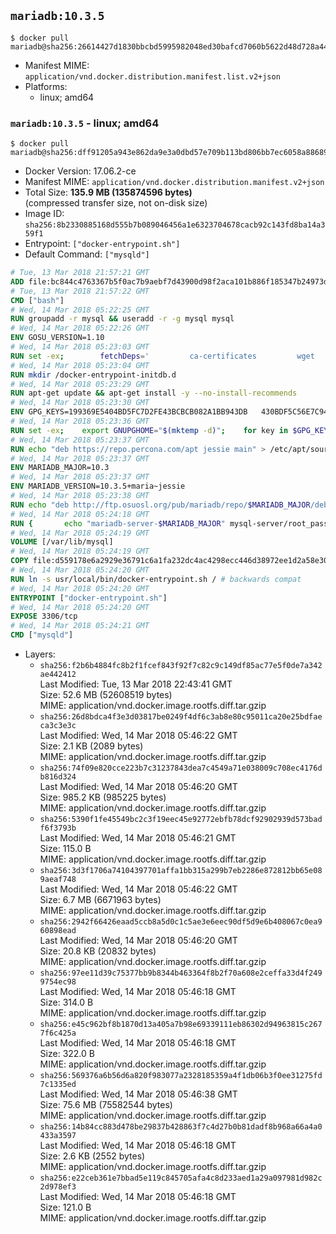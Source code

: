 ## `mariadb:10.3.5`

```console
$ docker pull mariadb@sha256:26614427d1830bbcbd5995982048ed30bafcd7060b5622d48d728a4438ac48a1
```

-	Manifest MIME: `application/vnd.docker.distribution.manifest.list.v2+json`
-	Platforms:
	-	linux; amd64

### `mariadb:10.3.5` - linux; amd64

```console
$ docker pull mariadb@sha256:dff91205a943e862da9e3a0dbd57e709b113bd806bb7ec6058a886898de16a9e
```

-	Docker Version: 17.06.2-ce
-	Manifest MIME: `application/vnd.docker.distribution.manifest.v2+json`
-	Total Size: **135.9 MB (135874596 bytes)**  
	(compressed transfer size, not on-disk size)
-	Image ID: `sha256:8b2330885168d555b7b089046456a1e6323704678cacb92c143fd8ba14a359f1`
-	Entrypoint: `["docker-entrypoint.sh"]`
-	Default Command: `["mysqld"]`

```dockerfile
# Tue, 13 Mar 2018 21:57:21 GMT
ADD file:bc844c4763367b5f0ac7b9aebf7d43900d98f2aca101b886f185347b24973dbe in / 
# Tue, 13 Mar 2018 21:57:22 GMT
CMD ["bash"]
# Wed, 14 Mar 2018 05:22:25 GMT
RUN groupadd -r mysql && useradd -r -g mysql mysql
# Wed, 14 Mar 2018 05:22:26 GMT
ENV GOSU_VERSION=1.10
# Wed, 14 Mar 2018 05:23:03 GMT
RUN set -ex; 		fetchDeps=' 		ca-certificates 		wget 	'; 	apt-get update; 	apt-get install -y --no-install-recommends $fetchDeps; 	rm -rf /var/lib/apt/lists/*; 		dpkgArch="$(dpkg --print-architecture | awk -F- '{ print $NF }')"; 	wget -O /usr/local/bin/gosu "https://github.com/tianon/gosu/releases/download/$GOSU_VERSION/gosu-$dpkgArch"; 	wget -O /usr/local/bin/gosu.asc "https://github.com/tianon/gosu/releases/download/$GOSU_VERSION/gosu-$dpkgArch.asc"; 		export GNUPGHOME="$(mktemp -d)"; 	gpg --keyserver ha.pool.sks-keyservers.net --recv-keys B42F6819007F00F88E364FD4036A9C25BF357DD4; 	gpg --batch --verify /usr/local/bin/gosu.asc /usr/local/bin/gosu; 	rm -r "$GNUPGHOME" /usr/local/bin/gosu.asc; 		chmod +x /usr/local/bin/gosu; 	gosu nobody true; 		apt-get purge -y --auto-remove $fetchDeps
# Wed, 14 Mar 2018 05:23:04 GMT
RUN mkdir /docker-entrypoint-initdb.d
# Wed, 14 Mar 2018 05:23:29 GMT
RUN apt-get update && apt-get install -y --no-install-recommends 		apt-transport-https ca-certificates 		pwgen 	&& rm -rf /var/lib/apt/lists/*
# Wed, 14 Mar 2018 05:23:30 GMT
ENV GPG_KEYS=199369E5404BD5FC7D2FE43BCBCB082A1BB943DB 	430BDF5C56E7C94E848EE60C1C4CBDCDCD2EFD2A 	4D1BB29D63D98E422B2113B19334A25F8507EFA5
# Wed, 14 Mar 2018 05:23:36 GMT
RUN set -ex; 	export GNUPGHOME="$(mktemp -d)"; 	for key in $GPG_KEYS; do 		gpg --keyserver ha.pool.sks-keyservers.net --recv-keys "$key"; 	done; 	gpg --export $GPG_KEYS > /etc/apt/trusted.gpg.d/mariadb.gpg; 	rm -r "$GNUPGHOME"; 	apt-key list
# Wed, 14 Mar 2018 05:23:37 GMT
RUN echo "deb https://repo.percona.com/apt jessie main" > /etc/apt/sources.list.d/percona.list 	&& { 		echo 'Package: *'; 		echo 'Pin: release o=Percona Development Team'; 		echo 'Pin-Priority: 998'; 	} > /etc/apt/preferences.d/percona
# Wed, 14 Mar 2018 05:23:37 GMT
ENV MARIADB_MAJOR=10.3
# Wed, 14 Mar 2018 05:23:37 GMT
ENV MARIADB_VERSION=10.3.5+maria~jessie
# Wed, 14 Mar 2018 05:23:38 GMT
RUN echo "deb http://ftp.osuosl.org/pub/mariadb/repo/$MARIADB_MAJOR/debian jessie main" > /etc/apt/sources.list.d/mariadb.list 	&& { 		echo 'Package: *'; 		echo 'Pin: release o=MariaDB'; 		echo 'Pin-Priority: 999'; 	} > /etc/apt/preferences.d/mariadb
# Wed, 14 Mar 2018 05:24:18 GMT
RUN { 		echo "mariadb-server-$MARIADB_MAJOR" mysql-server/root_password password 'unused'; 		echo "mariadb-server-$MARIADB_MAJOR" mysql-server/root_password_again password 'unused'; 	} | debconf-set-selections 	&& apt-get update 	&& apt-get install -y 		"mariadb-server=$MARIADB_VERSION" 		percona-xtrabackup-24 		socat 	&& rm -rf /var/lib/apt/lists/* 	&& sed -ri 's/^user\s/#&/' /etc/mysql/my.cnf /etc/mysql/conf.d/* 	&& rm -rf /var/lib/mysql && mkdir -p /var/lib/mysql /var/run/mysqld 	&& chown -R mysql:mysql /var/lib/mysql /var/run/mysqld 	&& chmod 777 /var/run/mysqld 	&& find /etc/mysql/ -name '*.cnf' -print0 		| xargs -0 grep -lZE '^(bind-address|log)' 		| xargs -rt -0 sed -Ei 's/^(bind-address|log)/#&/' 	&& echo '[mysqld]\nskip-host-cache\nskip-name-resolve' > /etc/mysql/conf.d/docker.cnf
# Wed, 14 Mar 2018 05:24:19 GMT
VOLUME [/var/lib/mysql]
# Wed, 14 Mar 2018 05:24:19 GMT
COPY file:d559178e6a2929e36791c6a1fa232dc4ac4298ecc446d38972ee1d2a58e30621 in /usr/local/bin/ 
# Wed, 14 Mar 2018 05:24:20 GMT
RUN ln -s usr/local/bin/docker-entrypoint.sh / # backwards compat
# Wed, 14 Mar 2018 05:24:20 GMT
ENTRYPOINT ["docker-entrypoint.sh"]
# Wed, 14 Mar 2018 05:24:20 GMT
EXPOSE 3306/tcp
# Wed, 14 Mar 2018 05:24:21 GMT
CMD ["mysqld"]
```

-	Layers:
	-	`sha256:f2b6b4884fc8b2f1fcef843f92f7c82c9c149df85ac77e5f0de7a342ae442412`  
		Last Modified: Tue, 13 Mar 2018 22:43:41 GMT  
		Size: 52.6 MB (52608519 bytes)  
		MIME: application/vnd.docker.image.rootfs.diff.tar.gzip
	-	`sha256:26d8bdca4f3e3d03817be0249f4df6c3ab8e80c95011ca20e25bdfaeca3c3e3c`  
		Last Modified: Wed, 14 Mar 2018 05:46:22 GMT  
		Size: 2.1 KB (2089 bytes)  
		MIME: application/vnd.docker.image.rootfs.diff.tar.gzip
	-	`sha256:74f09e820cce223b7c31237843dea7c4549a71e038009c708ec4176db816d324`  
		Last Modified: Wed, 14 Mar 2018 05:46:20 GMT  
		Size: 985.2 KB (985225 bytes)  
		MIME: application/vnd.docker.image.rootfs.diff.tar.gzip
	-	`sha256:5390f1fe45549bc2c3f19eec45e92772ebfb78dcf92902939d573badf6f3793b`  
		Last Modified: Wed, 14 Mar 2018 05:46:21 GMT  
		Size: 115.0 B  
		MIME: application/vnd.docker.image.rootfs.diff.tar.gzip
	-	`sha256:3d3f1706a74104397701affa1bb315a299b7eb2286e872812bb65e089aeaf748`  
		Last Modified: Wed, 14 Mar 2018 05:46:22 GMT  
		Size: 6.7 MB (6671963 bytes)  
		MIME: application/vnd.docker.image.rootfs.diff.tar.gzip
	-	`sha256:2942f66426eaad5ccb8a5d0c1c5ae3e6eec90df5d9e6b408067c0ea960898ead`  
		Last Modified: Wed, 14 Mar 2018 05:46:20 GMT  
		Size: 20.8 KB (20832 bytes)  
		MIME: application/vnd.docker.image.rootfs.diff.tar.gzip
	-	`sha256:97ee11d39c75377bb9b8344b463364f8b2f70a608e2ceffa33d4f2499754ec98`  
		Last Modified: Wed, 14 Mar 2018 05:46:18 GMT  
		Size: 314.0 B  
		MIME: application/vnd.docker.image.rootfs.diff.tar.gzip
	-	`sha256:e45c962bf8b1870d13a405a7b98e69339111eb86302d94963815c2677f6c425a`  
		Last Modified: Wed, 14 Mar 2018 05:46:18 GMT  
		Size: 322.0 B  
		MIME: application/vnd.docker.image.rootfs.diff.tar.gzip
	-	`sha256:569376a6b56d6a820f983077a2328185359a4f1db06b3f0ee31275fd7c1335ed`  
		Last Modified: Wed, 14 Mar 2018 05:46:38 GMT  
		Size: 75.6 MB (75582544 bytes)  
		MIME: application/vnd.docker.image.rootfs.diff.tar.gzip
	-	`sha256:14b84cc883d478be29837b428863f7c4d27b0b81dadf8b968a66a4a0433a3597`  
		Last Modified: Wed, 14 Mar 2018 05:46:18 GMT  
		Size: 2.6 KB (2552 bytes)  
		MIME: application/vnd.docker.image.rootfs.diff.tar.gzip
	-	`sha256:e22ceb361e7bbad5e119c845705afa4c8d233aed1a29a097981d982c2d978ef3`  
		Last Modified: Wed, 14 Mar 2018 05:46:18 GMT  
		Size: 121.0 B  
		MIME: application/vnd.docker.image.rootfs.diff.tar.gzip
